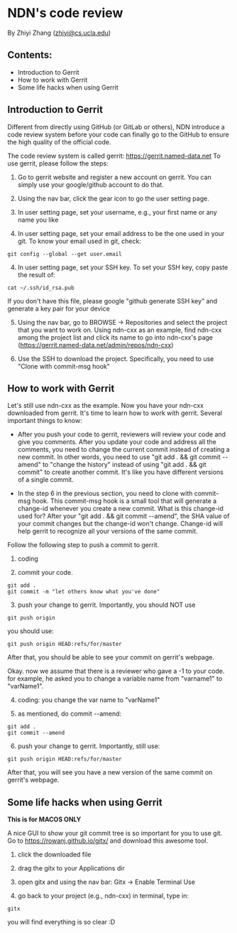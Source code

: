 NDN's code review
============

By Zhiyi Zhang (zhiyi@cs.ucla.edu)

Contents:
--------

* Introduction to Gerrit
* How to work with Gerrit
* Some life hacks when using Gerrit

Introduction to Gerrit
-----------------

Different from directly using GitHub (or GitLab or others), NDN introduce a code review system before your code can finally go to the GitHub to ensure the high quality of the official code.

The code review system is called gerrit: https://gerrit.named-data.net
To use gerrit, please follow the steps:

1. Go to gerrit website and register a new account on gerrit.
You can simply use your google/github account to do that.

2. Using the nav bar, click the gear icon to go the user setting page.

3. In user setting page, set your username, e.g., your first name or any name you like

3. In user setting page, set your email address to be the one used in your git.
To know your email used in git, check:
```
git config --global --get user.email
```

4. In user setting page, set your SSH key.
To set your SSH key, copy paste the result of:
```
cat ~/.ssh/id_rsa.pub
```
If you don't have this file, please google "github generate SSH key" and generate a key pair for your device

5. Using the nav bar, go to BROWSE -> Repositories and select the project that you want to work on.
Using ndn-cxx as an example, find ndn-cxx among the project list and click its name to go into ndn-cxx's page (https://gerrit.named-data.net/admin/repos/ndn-cxx)

6. Use the SSH to download the project. Specifically, you need to use "Clone with commit-msg hook"

How to work with Gerrit
-------------------

Let's still use ndn-cxx as the example. Now you have your ndn-cxx downloaded from gerrit.
It's time to learn how to work with gerrit.
Several important things to know:

* After you push your code to gerrit, reviewers will review your code and give you comments.
After you update your code and address all the comments, you need to change the current commit instead of creating a new commit.
In other words, you need to use "git add . && git commit --amend" to "change the history" instead of using "git add . && git commit" to create another commit.
It's like you have different versions of a single commit.

* In the step 6 in the previous section, you need to clone with commit-msg hook.
This commit-msg hook is a small tool that will generate a change-id whenever you create a new commit.
What is this change-id used for?
After your "git add . && git commit --amend", the SHA value of your commit changes but the change-id won't change.
Change-id will help gerrit to recognize all your versions of the same commit.

Follow the following step to push a commit to gerrit.

1. coding

2. commit your code.
```
git add .
git commit -m "let others know what you've done"
```

3. push your change to gerrit. Importantly, you should NOT use
```
git push origin
```
you should use:
```
git push origin HEAD:refs/for/master
```
After that, you should be able to see your commit on gerrit's webpage.

Okay. now we assume that there is a reviewer who gave a -1 to your code. for example, he asked you to change a variable name from "varname1" to "varName1".

4. coding: you change the var name to "varName1"

5. as mentioned, do commit --amend:
```
git add .
git commit --amend
```

6. push your change to gerrit. Importantly, still use:
```
git push origin HEAD:refs/for/master
```
After that, you will see you have a new version of the same commit on gerrit's webpage.


Some life hacks when using Gerrit
---------------------------

**This is for MACOS ONLY**

A nice GUI to show your git commit tree is so important for you to use git.
Go to https://rowanj.github.io/gitx/ and download this awesome tool.

1. click the downloaded file

2. drag the gitx to your Applications dir

3. open gitx and using the nav bar: Gitx -> Enable Terminal Use

4. go back to your project (e.g., ndn-cxx) in terminal, type in:
```
gitx
```
you will find everything is so clear :D

